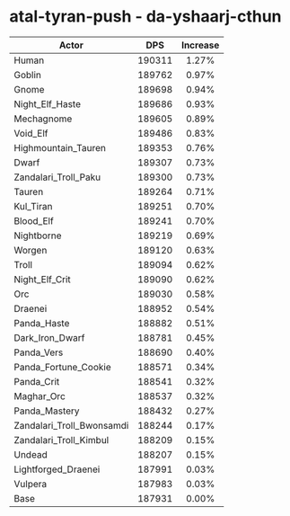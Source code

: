 # atal-tyran-push - da-yshaarj-cthun
| Actor | DPS | Increase |
|---|:---:|:---:|
|Human|190311|1.27%|
|Goblin|189762|0.97%|
|Gnome|189698|0.94%|
|Night_Elf_Haste|189686|0.93%|
|Mechagnome|189605|0.89%|
|Void_Elf|189486|0.83%|
|Highmountain_Tauren|189353|0.76%|
|Dwarf|189307|0.73%|
|Zandalari_Troll_Paku|189300|0.73%|
|Tauren|189264|0.71%|
|Kul_Tiran|189251|0.70%|
|Blood_Elf|189241|0.70%|
|Nightborne|189219|0.69%|
|Worgen|189120|0.63%|
|Troll|189094|0.62%|
|Night_Elf_Crit|189090|0.62%|
|Orc|189030|0.58%|
|Draenei|188952|0.54%|
|Panda_Haste|188882|0.51%|
|Dark_Iron_Dwarf|188781|0.45%|
|Panda_Vers|188690|0.40%|
|Panda_Fortune_Cookie|188571|0.34%|
|Panda_Crit|188541|0.32%|
|Maghar_Orc|188537|0.32%|
|Panda_Mastery|188432|0.27%|
|Zandalari_Troll_Bwonsamdi|188244|0.17%|
|Zandalari_Troll_Kimbul|188209|0.15%|
|Undead|188207|0.15%|
|Lightforged_Draenei|187991|0.03%|
|Vulpera|187983|0.03%|
|Base|187931|0.00%|
